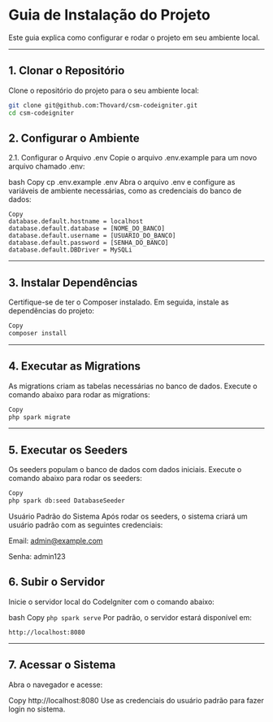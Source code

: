 # **Guia de Instalação do Projeto**

Este guia explica como configurar e rodar o projeto em seu ambiente local.

---

## **1. Clonar o Repositório**

Clone o repositório do projeto para o seu ambiente local:

```bash
git clone git@github.com:Thovard/csm-codeigniter.git
cd csm-codeigniter
```

## **2. Configurar o Ambiente**
2.1. Configurar o Arquivo .env
Copie o arquivo .env.example para um novo arquivo chamado .env:

bash
Copy
cp .env.example .env
Abra o arquivo .env e configure as variáveis de ambiente necessárias, como as credenciais do banco de dados:

```env
Copy
database.default.hostname = localhost
database.default.database = [NOME_DO_BANCO]
database.default.username = [USUARIO_DO_BANCO]
database.default.password = [SENHA_DO_BANCO]
database.default.DBDriver = MySQLi
```

---

## **3. Instalar Dependências**
Certifique-se de ter o Composer instalado. Em seguida, instale as dependências do projeto:

```bash
Copy
composer install
```

---

## **4. Executar as Migrations**
As migrations criam as tabelas necessárias no banco de dados. Execute o comando abaixo para rodar as migrations:

```bash
Copy
php spark migrate
```

---

## **5. Executar os Seeders**
Os seeders populam o banco de dados com dados iniciais. Execute o comando abaixo para rodar os seeders:

```bash
Copy
php spark db:seed DatabaseSeeder
```

Usuário Padrão do Sistema
Após rodar os seeders, o sistema criará um usuário padrão com as seguintes credenciais:

Email: admin@example.com

Senha: admin123

## **6. Subir o Servidor**
Inicie o servidor local do CodeIgniter com o comando abaixo:

bash
Copy
```php spark serve```
Por padrão, o servidor estará disponível em:

```Copy
http://localhost:8080
```

---

## **7. Acessar o Sistema**
Abra o navegador e acesse:

Copy
http://localhost:8080
Use as credenciais do usuário padrão para fazer login no sistema.

